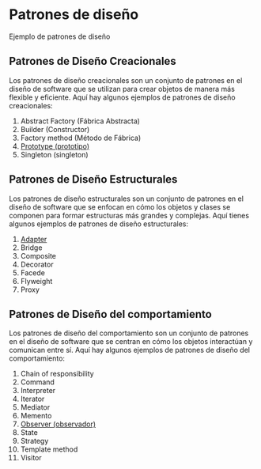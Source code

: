 # Patrones de diseño

Ejemplo de patrones de diseño

## Patrones de Diseño Creacionales

Los patrones de diseño creacionales son un conjunto de patrones en el diseño de software que se utilizan para crear objetos de manera más flexible y eficiente. Aquí hay algunos ejemplos de patrones de diseño creacionales:

1. Abstract Factory (Fábrica Abstracta)
1. Builder (Constructor)
1. Factory method (Método de Fábrica)
1. [Prototype (prototipo)](./designs/creationalPatterns/prototype/README-es.md)
1. Singleton (singleton)

## Patrones de Diseño Estructurales

Los patrones de diseño estructurales son un conjunto de patrones en el diseño de software que se enfocan en cómo los objetos y clases se componen para formar estructuras más grandes y complejas. Aquí tienes algunos ejemplos de patrones de diseño estructurales:

1. [Adapter](designs/structuralPatterns/adataper/README-es.md)
1. Bridge
1. Composite
1. Decorator
1. Facede
1. Flyweight
1. Proxy

## Patrones de Diseño del comportamiento

Los patrones de diseño del comportamiento son un conjunto de patrones en el diseño de software que se centran en cómo los objetos interactúan y comunican entre sí. Aquí hay algunos ejemplos de patrones de diseño del comportamiento:

1. Chain of responsibility
1. Command
1. Interpreter
1. Iterator
1. Mediator
1. Memento
1. [Observer (observador)](designs/behavioralPatterns/observer/README-es.md)
1. State
1. Strategy
1. Template method
1. Visitor
